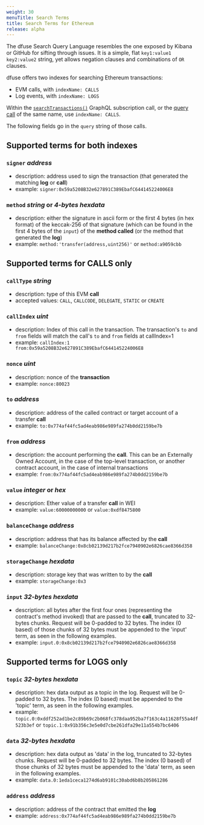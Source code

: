 ```yaml
---
weight: 30
menuTitle: Search Terms
title: Search Terms for Ethereum
release: alpha
---
```


The dfuse Search Query Language resembles the one exposed by Kibana or GitHub for sifting through issues. It is a simple, flat `key1:value1 key2:value2` string, yet allows negation clauses and combinations of `OR` clauses.

dfuse offers two indexes for searching Ethereum transactions:

 * EVM calls, with `indexName: CALLS`
 * Log events, with `indexName: LOGS`


Within the
[`searchTransactions()`](/ethereum/public-apis/reference/graphql#subscription-searchtransactions)
GraphQL subscription call, or the
[query call](/ethereum/public-apis/reference/graphql#query-searchtransactions) of
the same name, use `indexName: CALLS`.

The following fields go in the `query`  string of those calls.

## Supported terms for both indexes

### `signer` _address_

* description: address used to sign the transaction (that generated the matching **log** or **call**)
* example: `signer:0x59a5208B32e627891C389EbafC644145224006E8`

### `method` _string_ or _4-bytes hexdata_

* description: either the signature in ascii form or the first 4 bytes (in hex format) of the keccak-256 of that signature (which can be found in the first 4 bytes of the `input`) of the **method called** (or the method that generated the **log**)
* example: `method:'transfer(address,uint256)'` or `method:a9059cbb`


## Supported terms for CALLS only

### `callType` _string_

* description: type of this EVM **call**
* accepted values: `CALL`, `CALLCODE`, `DELEGATE`, `STATIC` or `CREATE`

### `callIndex` _uint_

* description: Index of this call in the transaction. The transaction's `to` and `from` fields will match the call's `to` and `from` fields at callIndex=1
* example: `callIndex:1 from:0x59a5208B32e627891C389EbafC644145224006E8`


### `nonce` _uint_

* description: nonce of the **transaction**
* example: `nonce:80023`

### `to` _address_

* description: address of the called contract or target account of a transfer **call**
* example: `to:0x774af44fc5ad4eab986e989fa274b0dd2159be7b`

### `from` _address_

* description: the account performing the **call**. This can be an Externally Owned Account, in the case of the top-level transaction, or another contract account, in the case of internal transactions
* example: `from:0x774af44fc5ad4eab986e989fa274b0dd2159be7b`

### `value` _integer_ or _hex_

* description: Ether value of a transfer **call** in WEI
* example: `value:60000000000` or `value:0xdf8475800`

### `balanceChange` _address_

* description: address that has its balance affected by the **call**
* example: `balanceChange:0x8cb02139d217b2fce7940902e6826cae8366d358`

### `storageChange` _hexdata_

* description: storage key that was written to by the **call**
* example: `storageChange:0x3`

### `input` _32-bytes hexdata_

* description: all bytes after the first four ones (representing the contract's method invoked) that are passed to the **call**, truncated to 32-bytes chunks. Request will be 0-padded to 32 bytes. The index (0 based) of those chunks of 32 bytes must be appended to the 'input' term, as seen in the following examples.
* example: `input.0:0x8cb02139d217b2fce7940902e6826cae8366d358`

## Supported terms for LOGS only

### `topic` _32-bytes hexdata_

* description: hex data output as a topic in the log. Request will be 0-padded to 32 bytes. The index (0 based) must be appended to the 'topic' term, as seen in the following examples.
* example: `topic.0:0xddf252ad1be2c89b69c2b068fc378daa952ba7f163c4a11628f55a4df523b3ef` or `topic.1:0x91b356c3e5e0d7cbe261dfa29e11a554b7bc6406`

### `data` _32-bytes hexdata_

* description: hex data output as 'data' in the log, truncated to 32-bytes chunks. Request will be 0-padded to 32 bytes. The index (0 based) of those chunks of 32 bytes must be appended to the 'data' term, as seen in the following examples.
* example: `data.0:1eda1ceca1274d6ab9101c30abd6b8b205861286`

### `address` _address_

* description: address of the contract that emitted the **log**
* example: `address:0x774af44fc5ad4eab986e989fa274b0dd2159be7b`
